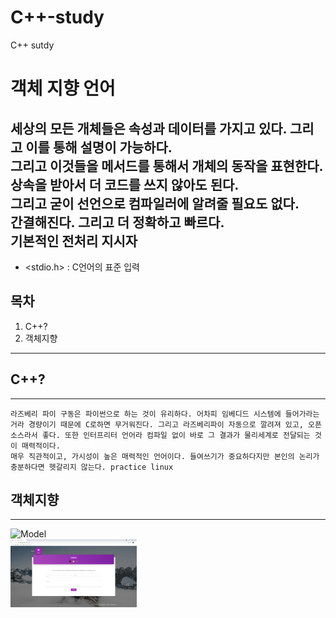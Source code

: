 # C++-study
C++ sutdy
# 객체 지향 언어
세상의 모든 개체들은 속성과 데이터를 가지고 있다. 그리고 이를 통해 설명이 가능하다.<br>
그리고 이것들을 메서드를 통해서 개체의 동작을 표현한다.<br>
상속을 받아서 더 코드를 쓰지 않아도 된다.<br> 그리고 굳이 선언으로 컴파일러에 알려줄 필요도 없다.<br>
간결해진다. 그리고 더 정확하고 빠르다.<br>
기본적인 전처리 지시자
--------------
* <stdio.h> : C언어의 표준 입력

## 목차 <br>
1. C++?
2. 객체지향
------------------
## C++?
--------------
~~~
라즈베리 파이 구동은 파이썬으로 하는 것이 유리하다. 어차피 임베디드 시스템에 들어가라는 거라 경량이기 때문에 C로하면 무거워진다. 그리고 라즈베리파이 자동으로 깔려져 있고, 오픈 소스라서 좋다. 또한 인터프리터 언어라 컴파일 없이 바로 그 결과가 물리세계로 전달되는 것이 매력적이다.
매우 직관적이고, 가시성이 높은 매력적인 언어이다. 들여쓰기가 중요하다지만 본인의 논리가 충분하다면 헷갈리지 않는다. practice linux
~~~
## 객체지향
------------
![Model](https://github.com/ochestra365/StudyAspNet21/tree/main/BasicMVCModel2/MyPortpolioWeb/Models "Model")<br>
<img src="https://github.com/ochestra365/StudyAspNet21/blob/main/BasicMVCModel2/MyPortpolioWeb/Image_for_Git_hub/%EC%BB%A8%ED%83%9D.png" width="40%" height="30%" ><br>
<br>
